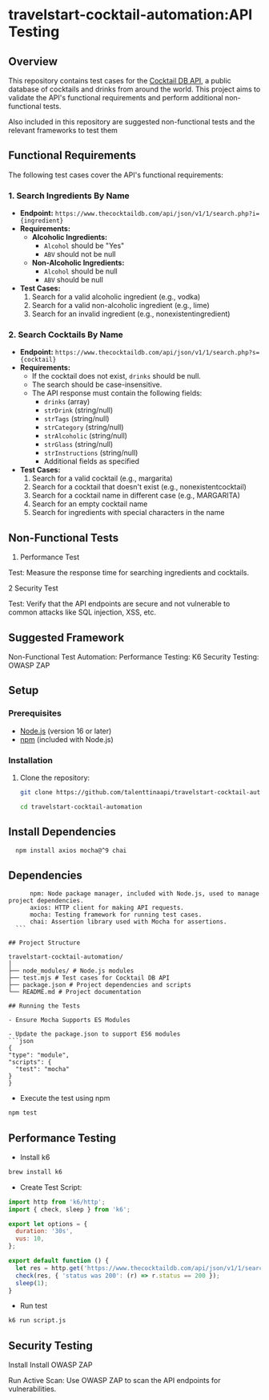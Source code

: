 # travelstart-cocktail-automation:API Testing

## Overview

This repository contains test cases for the [Cocktail DB API](https://www.thecocktaildb.com/api.php), a public database of cocktails and drinks from around the world. This project aims to validate the API's functional requirements and perform additional non-functional tests.

Also included in this repository are suggested non-functional tests and the relevant frameworks to test them

## Functional Requirements

The following test cases cover the API's functional requirements:

### 1. Search Ingredients By Name

- **Endpoint:** `https://www.thecocktaildb.com/api/json/v1/1/search.php?i={ingredient}`
- **Requirements:**
  - **Alcoholic Ingredients:**
    - `Alcohol` should be "Yes"
    - `ABV` should not be null
  - **Non-Alcoholic Ingredients:**
    - `Alcohol` should be null
    - `ABV` should be null
- **Test Cases:**
  1. Search for a valid alcoholic ingredient (e.g., vodka)
  2. Search for a valid non-alcoholic ingredient (e.g., lime)
  3. Search for an invalid ingredient (e.g., nonexistentingredient)

### 2. Search Cocktails By Name

- **Endpoint:** `https://www.thecocktaildb.com/api/json/v1/1/search.php?s={cocktail}`
- **Requirements:**
  - If the cocktail does not exist, `drinks` should be null.
  - The search should be case-insensitive.
  - The API response must contain the following fields:
    - `drinks` (array)
    - `strDrink` (string/null)
    - `strTags` (string/null)
    - `strCategory` (string/null)
    - `strAlcoholic` (string/null)
    - `strGlass` (string/null)
    - `strInstructions` (string/null)
    - Additional fields as specified
- **Test Cases:**
  1. Search for a valid cocktail (e.g., margarita)
  2. Search for a cocktail that doesn't exist (e.g., nonexistentcocktail)
  3. Search for a cocktail name in different case (e.g., MARGARITA)
  4. Search for an empty cocktail name
  5. Search for ingredients with special characters in the name

## Non-Functional Tests

1. Performance Test

Test: Measure the response time for searching ingredients and cocktails.

2  Security Test

Test: Verify that the API endpoints are secure and not vulnerable to common attacks like SQL injection, XSS, etc.

## Suggested Framework

Non-Functional Test Automation:
Performance Testing: K6
Security Testing: OWASP ZAP

## Setup

### Prerequisites

- [Node.js](https://nodejs.org/) (version 16 or later)
- [npm](https://www.npmjs.com/) (included with Node.js)

### Installation

1. Clone the repository:

   ```bash
   git clone https://github.com/talenttinaapi/travelstart-cocktail-automation.git

   cd travelstart-cocktail-automation   
   ```

## Install Dependencies

```bash
  npm install axios mocha@^9 chai
  ```

## Dependencies

  ```   Node.js: A JavaScript runtime required to run the tests and scripts.
        npm: Node package manager, included with Node.js, used to manage project dependencies.
        axios: HTTP client for making API requests.
        mocha: Testing framework for running test cases.
        chai: Assertion library used with Mocha for assertions.
    ```

## Project Structure

travelstart-cocktail-automation/
│
├── node_modules/ # Node.js modules
├── test.mjs # Test cases for Cocktail DB API
├── package.json # Project dependencies and scripts
└── README.md # Project documentation

## Running the Tests

- Ensure Mocha Supports ES Modules

- Update the package.json to support ES6 modules
```json 
{
  "type": "module",
  "scripts": {
    "test": "mocha"
  }
}
```

- Execute the test using npm

```bash
npm test
```

## Performance Testing

- Install k6

 ```bash
 brew install k6
 ```

- Create Test Script:

```js
import http from 'k6/http';
import { check, sleep } from 'k6';

export let options = {
  duration: '30s',
  vus: 10,
};

export default function () {
  let res = http.get('https://www.thecocktaildb.com/api/json/v1/1/search.php?s=margarita');
  check(res, { 'status was 200': (r) => r.status == 200 });
  sleep(1);
}
```

- Run test

```bash
k6 run script.js
```

## Security Testing

Install Install OWASP ZAP

Run Active Scan: Use OWASP ZAP to scan the API endpoints for vulnerabilities.
